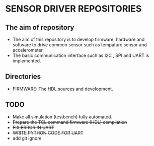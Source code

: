 # SENSOR DRIVER REPOSITORIES
## The aim of repository
-   The aim of this repository is to develop firmware, hardware and software to drive common sensor such as tempature sensor and accelerometer.
-   The basic communication interface such as I2C , SPI and UART is implemented.

## Directories 
-   FIRMWARE: The HDL sources and development.

## TODO
- ~~Make all simulation (testbench) fully automated.~~
- ~~Prepare the TCL command firmware (HDL) compilation~~ 
- ~~FIX ERROR IN UART~~ 
- ~~WRITE PYTHON CODE FOR UART~~
- add git ignore
